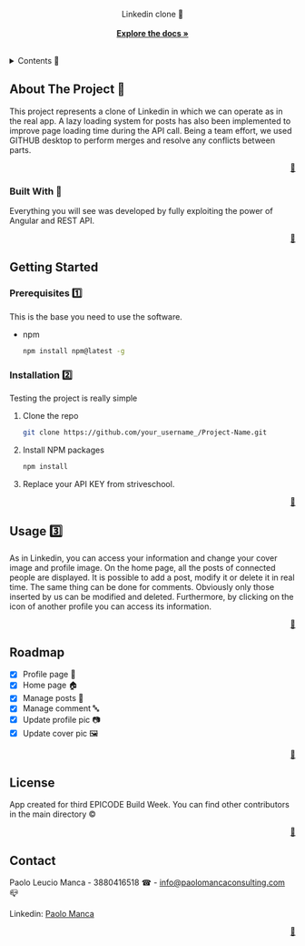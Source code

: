 
<div align="center">

  <p align="center">
    Linkedin clone 🔁
    <br />
    <br />
    <a href="https://github.com/Paolomanca90/Linkedin-clone"><strong>Explore the docs »</strong></a>
  </p>
</div>

<br />

<!-- TABLE OF CONTENTS -->
<details>
  <summary>Contents 📑</summary>
  <ol>
    <li>
      <a href="#about">About The Project</a>
      <ul>
        <li><a href="#built">Built With</a></li>
      </ul>
    </li>
    <li>
      <a href="#getting-started">Getting Started</a>
      <ul>
        <li><a href="#prerequisites">Prerequisites</a></li>
        <li><a href="#installation">Installation</a></li>
      </ul>
    </li>
    <li><a href="#usage">Usage</a></li>
    <li><a href="#roadmap">Roadmap</a></li>
    <li><a href="license">License</a></li>
    <li><a href="#contact">Contact</a></li>
  </ol>
</details>



<!-- ABOUT THE PROJECT -->
## About The Project 💼 <span id="about"></span>

This project represents a clone of Linkedin in which we can operate as in the real app. A lazy loading system for posts has also been implemented to improve page loading time during the API call. Being a team effort, we used GITHUB desktop to perform merges and resolve any conflicts between parts.

<p align="right"><a href="#top">🔼</a></p>



### Built With 🧱 <span id="built"></span>

Everything you will see was developed by fully exploiting the power of Angular and REST API.

<p align="right"><a href="#top">🔼</a></p>



<!-- GETTING STARTED -->
## Getting Started



### Prerequisites 1️⃣ <span id="prerequisites"></span>

This is the base you need to use the software.
* npm
  ```sh
  npm install npm@latest -g
  ```

### Installation 2️⃣ <span id="installation"></span>

Testing the project is really simple

1. Clone the repo
   ```sh
   git clone https://github.com/your_username_/Project-Name.git
   ```
2. Install NPM packages
   ```sh
   npm install
   ```

3. Replace your API KEY from striveschool.


<p align="right"><a href="#top">🔼</a></p>



<!-- USAGE EXAMPLES -->
## Usage 3️⃣ <span id="usage"></span>

As in Linkedin, you can access your information and change your cover image and profile image.
On the home page, all the posts of connected people are displayed.
It is possible to add a post, modify it or delete it in real time.
The same thing can be done for comments. Obviously only those inserted by us can be modified and deleted.
Furthermore, by clicking on the icon of another profile you can access its information.

<p align="right"><a href="#top">🔼</a></p>



<!-- ROADMAP -->
## Roadmap

- [x] Profile page 👤
- [x] Home page 🏠
- [x] Manage posts 📧
- [x] Manage comment 🔤
- [x] Update profile pic 📷
- [x] Update cover pic 🖼

<p align="right"><a href="#top">🔼</a></p>



<!-- LICENSE -->
## License

App created for third EPICODE Build Week. You can find other contributors in the main directory ©

<p align="right"><a href="#top">🔼</a></p>



<!-- CONTACT -->
## Contact

Paolo Leucio Manca - 3880416518 ☎ - <a href="mailto:info@paolomancaconsulting.com">info@paolomancaconsulting.com</a> 📪

Linkedin: <a href="https://www.linkedin.com/in/paolo-manca-developer/">Paolo Manca</a>

<p align="right"><a href="#top">🔼</a></p>

